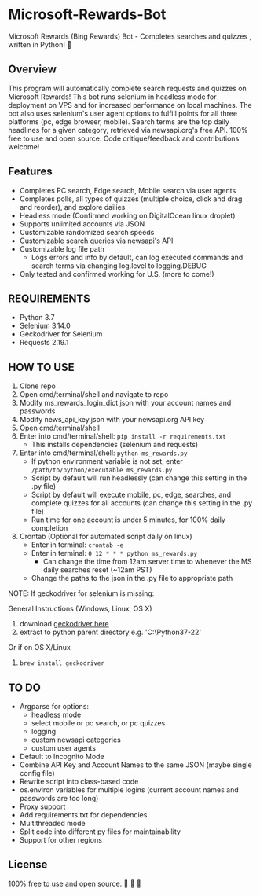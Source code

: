 # Microsoft-Rewards-Bot
 
Microsoft Rewards (Bing Rewards) Bot - Completes searches and quizzes
, written in Python!   :raised_hands: 

<h2>Overview</h2>

This program will automatically complete search requests and quizzes on Microsoft Rewards! This bot runs selenium in headless mode for deployment on VPS and for increased performance on local machines. The bot also uses selenium's user agent options to fulfill points for all three platforms (pc, edge browser, mobile). Search terms are the top daily headlines for a given category, retrieved via newsapi.org's free API. 100% free to use and open source.  Code critique/feedback and contributions welcome!


<h2>Features</h2> 
 
- Completes PC search, Edge search, Mobile search via user agents
- Completes polls, all types of quizzes (multiple choice, click and drag and reorder), and explore dailies 
- Headless mode (Confirmed working on DigitalOcean linux droplet)  
- Supports unlimited accounts via JSON  
- Customizable randomized search speeds  
- Customizable search queries via newsapi's API  
- Customizable log file path
	- Logs errors and info by default, can log executed commands and search terms via changing log.level to logging.DEBUG
- Only tested and confirmed working for U.S. (more to come!)  

<h2>REQUIREMENTS</h2>

- Python 3.7
- Selenium 3.14.0
- Geckodriver for Selenium 
- Requests 2.19.1


<h2>HOW TO USE</h2> 

1. Clone repo
2. Open cmd/terminal/shell and navigate to repo
3. Modify ms_rewards_login_dict.json with your account names and passwords
4. Modify news_api_key.json with your newsapi.org API key  
5. Open cmd/terminal/shell
6. Enter into cmd/terminal/shell: `pip install -r requirements.txt`
	- This installs dependencies (selenium and requests)
7. Enter into cmd/terminal/shell: `python ms_rewards.py`
	- If python environment variable is not set, enter `/path/to/python/executable ms_rewards.py`
	- Script by default will run headlessly (can change this setting in the .py file)  
	- Script by default will execute mobile, pc, edge, searches, and complete quizzes for all accounts (can change this setting in the .py file) 
	- Run time for one account is under 5 minutes, for 100% daily completion  
8. Crontab (Optional for automated script daily on linux)  
	- Enter in terminal: `crontab -e`
	- Enter in terminal: `0 12 * * * python ms_rewards.py`
		- Can change the time from 12am server time to whenever the MS daily searches reset (~12am PST)
	- Change the paths to the json in the .py file to appropriate path

NOTE: If geckodriver for selenium is missing:

General Instructions (Windows, Linux, OS X)
1. download [geckodriver here](https://github.com/mozilla/geckodriver)
2. extract to python parent directory e.g. 'C:\Python37-22'

Or if on OS X/Linux
1. `brew install geckodriver`


<h2>TO DO</h2>

- Argparse for options:
	- headless mode
	- select mobile or pc search, or pc quizzes
	- logging 
	- custom newsapi categories
	- custom user agents
- Default to Incognito Mode
- Combine API Key and Account Names to the same JSON (maybe single config file)
- Rewrite script into class-based code
- os.environ variables for multiple logins (current account names and passwords are too long)
- Proxy support
- Add requirements.txt for dependencies
- Multithreaded mode
- Split code into different py files for maintainability
- Support for other regions


<h2>License</h2>

100% free to use and open source.  :see_no_evil: :hear_no_evil: :speak_no_evil:


